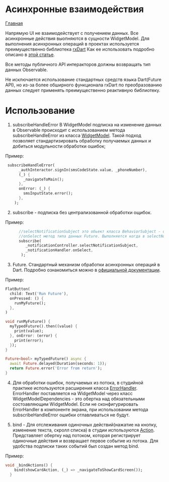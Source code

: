 # Асинхронные взаимодействия

[Главная](../main.md)

Напрямую UI не взаимодействует с получением данных.
Все асинхронные действия выопняются в сущности WidgetModel.
Для выполнения асинхронных операций в проектах используется преимущественно библиотека [rxDart][rx_dart_link]
Как ее использовать подробно описано в [этой статье][rx_dart_habr].

Все методы публичного API интеракторов должны возвращать тип данных Observable.

Не исключается использование стандартных средств языка Dart(Future API), но из-за более обширного функционала 
rxDart по преобразованию данных следует применять преимущественно реактивную библиотеку.

# Использование

1) subscribeHandleError
В WidgetModel подписка на изменение данных в Observable происходит c использованием метода subscribeHandleError
из класса [WidgetModel](../../mwwm/lib/src/widget_model.dart). Такой подход позволяет стандартизировать
обработку получаемых данных и добиться модульности обработки ошибок;

Пример: 

```dart
 subscribeHandleError(
      _authInteractor.signIn(smsCodeState.value, _phoneNumber),
      (_) {
        _navigateToMain();
      },
      onError: (_) {
        smsInputState.error();
      },
    );
```
    
2) subscribe - подписка без централизованной обработки ощибок.

Пример:

```dart
      //selectNotificationSubject это обьект класса BehaviorSubject - один из видов потоков из rxDart
      //onSelect метод типа данных Future. Выполняется когда в selectNotificationSubject просиходит како-либо изменение
      subscribe(
         _notificationController.selectNotificationSubject,
         _notificationHandler.onSelect,
       );
```

3) Future. Стандартный механизм обработки асинхронных операций в Dart. Подробно ознакомиться
можно в [официальной документации][future_link].

Пример:

```dart
FlatButton(
  child: Text('Run Future'),
  onPressed: () {
    runMyFuture();
  },
)

void runMyFuture() {
  myTypedFuture().then((value) {
    print(value);
  }, onError: (error) {
    print(error);
  });
}

Future<bool> myTypedFuture() async {
  await Future.delayed(Duration(seconds: 1));
  return Future.error('Error from return');
}
```

4) Для обработки ошибок, получаемых из потока, в студийной практике
используются расширения класса [ErrorHandler](../../mwwm/lib/src/error_handler.dart).
ErrorHandler поставляется на WidgetModel через класс WidgetModelDependencies - это обертка над обязательными состоавляющим WidgetModel.
Если не сконфигурировать ErrorHandler в компоненте экрана, при использовании метода subscribeHandleError 
ошибки отлавливаться не будут.

5) bind - Для отслеживания одиночных действий(нажатие на кнопку, изменение текста, скролл списка) в студии
используются [Action](../../mwwm/lib/src/relation/event/action.dart). Представляет обертку над потоком, которая регистрирует
одиночные действия и возвращает первое событие из потока. Для удобства подписки таких событий был создан метод bind.

Пример:

```dart
void _bindActions() {
    bind(showCardAction, (_) => _navigateToShowCardScreen());
  }
```
 
[rx_dart_link]:https://pub.dev/packages/rxdart
[rx_dart_habr]:https://habr.com/ru/post/451292/
[future_link]:https://api.flutter.dev/flutter/dart-async/Future-class.html